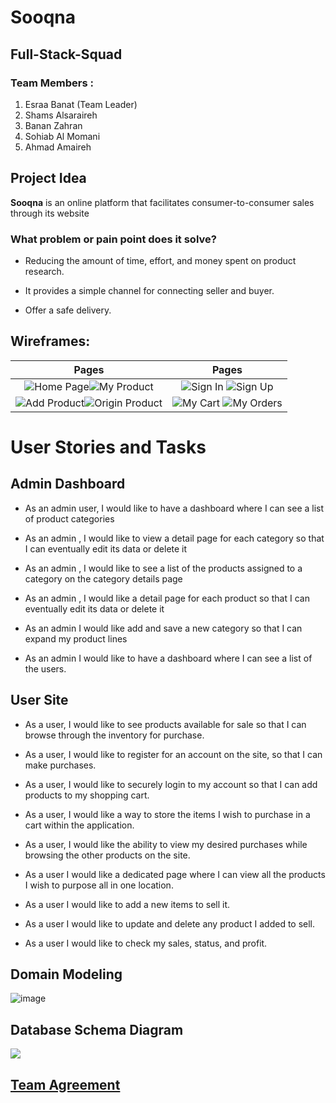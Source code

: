 # Sooqna

## Full-Stack-Squad

### Team Members :

1. Esraa Banat (Team Leader)
2. Shams Alsaraireh
3. Banan Zahran
4. Sohiab Al Momani
5. Ahmad Amaireh

## Project Idea

**Sooqna** is an online platform that facilitates consumer-to-consumer sales through its website

### What problem or pain point does it solve?

- Reducing the amount of time, effort, and money spent on product research.

- It provides a simple channel for connecting seller and buyer.

- Offer a safe delivery.

## Wireframes:

|                                           Pages                                            |                                    Pages                                    |
| :----------------------------------------------------------------------------------------: | :-------------------------------------------------------------------------: |
|      ![Home Page](./assests/Home%20Page.png)![My Product](./assests/My%20Product.png)      |     ![Sign In](./assests/Sign-In.png) ![Sign Up](./assests/Sign-Up.png)     |
| ![Add Product](./assests/Add-Product.png)![Origin Product](./assests/Origin%20Product.png) | ![My Cart](./assests/My%20Cart.png) ![My Orders](./assests/My%20Orders.png) |

# User Stories and Tasks

## Admin Dashboard

- As an admin user, I would like to have a dashboard where I can see a list of product categories

- As an admin , I would like to view a detail page for each category so that I can eventually edit its data or delete it

- As an admin , I would like to see a list of the products assigned to a category on the category details page

- As an admin , I would like a detail page for each product so that I can eventually edit its data or delete it

- As an admin I would like add and save a new category so that I can expand my product lines

- As an admin I would like to have a dashboard where I can see a list of the users.

## User Site

- As a user, I would like to see products available for sale so that I can browse through the inventory for purchase.

- As a user, I would like to register for an account on the site, so that I can make purchases.

- As a user, I would like to securely login to my account so that I can add products to my shopping cart.

- As a user, I would like a way to store the items I wish to purchase in a cart within the application.

- As a user, I would like the ability to view my desired purchases while browsing the other products on the site.

- As a user I would like a dedicated page where I can view all the products I wish to purpose all in one location.

- As a user I would like to add a new items to sell it.

- As a user I would like to update and delete any product I added to sell.

- As a user I would like to check my sales, status, and profit.

## Domain Modeling

![image](./assests/Domain%20Modeling.png)

## Database Schema Diagram

![](./assests/Database_Schema_Diagram.png.png)


## [Team Agreement](./Team-Agreement.md)
